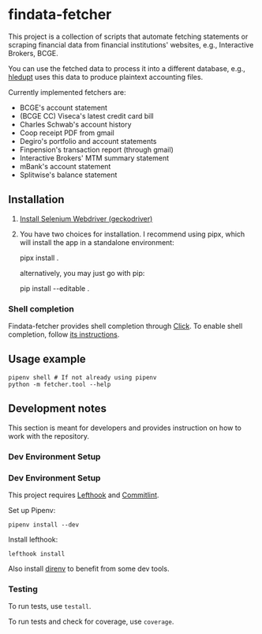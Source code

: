 # findata-fetcher

This project is a collection of scripts that automate fetching statements or
scraping financial data from financial institutions' websites, e.g.,
Interactive Brokers, BCGE.

You can use the fetched data to process it into a different database, e.g.,
[hledupt](https://github.com/gregorias/hledupt) uses this data to produce
plaintext accounting files.

Currently implemented fetchers are:

* BCGE's account statement
* (BCGE CC) Viseca's latest credit card bill
* Charles Schwab's account history
* Coop receipt PDF from gmail
* Degiro's portfolio and account statements
* Finpension's transaction report (through gmail)
* Interactive Brokers' MTM summary statement
* mBank's account statement
* Splitwise's balance statement

## Installation

1. [Install Selenium Webdriver
   (geckodriver)](https://www.selenium.dev/documentation/en/selenium_installation/installing_webdriver_binaries/)
2. You have two choices for installation. I recommend using pipx, which will
   install the app in a standalone environment:

    pipx install .

   alternatively, you may just go with pip:

    pip install --editable .

### Shell completion

Findata-fetcher provides shell completion through [Click][click]. To enable
shell completion, follow [its
instructions](https://click.palletsprojects.com/en/8.1.x/shell-completion/#enabling-completion).

## Usage example

    pipenv shell # If not already using pipenv
    python -m fetcher.tool --help

## Development notes

This section is meant for developers and provides instruction on how to work with the repository.

### Dev Environment Setup

### Dev Environment Setup

This project requires [Lefthook](https://github.com/evilmartians/lefthook) and
[Commitlint](https://github.com/conventional-changelog/commitlint).

Set up Pipenv:

    pipenv install --dev

Install lefthook:

    lefthook install

Also install [direnv](https://direnv.net/) to benefit from some dev tools.

### Testing

To run tests, use `testall`.

To run tests and check for coverage, use `coverage`.

[click]: https://click.palletsprojects.com/en/8.1.x/
